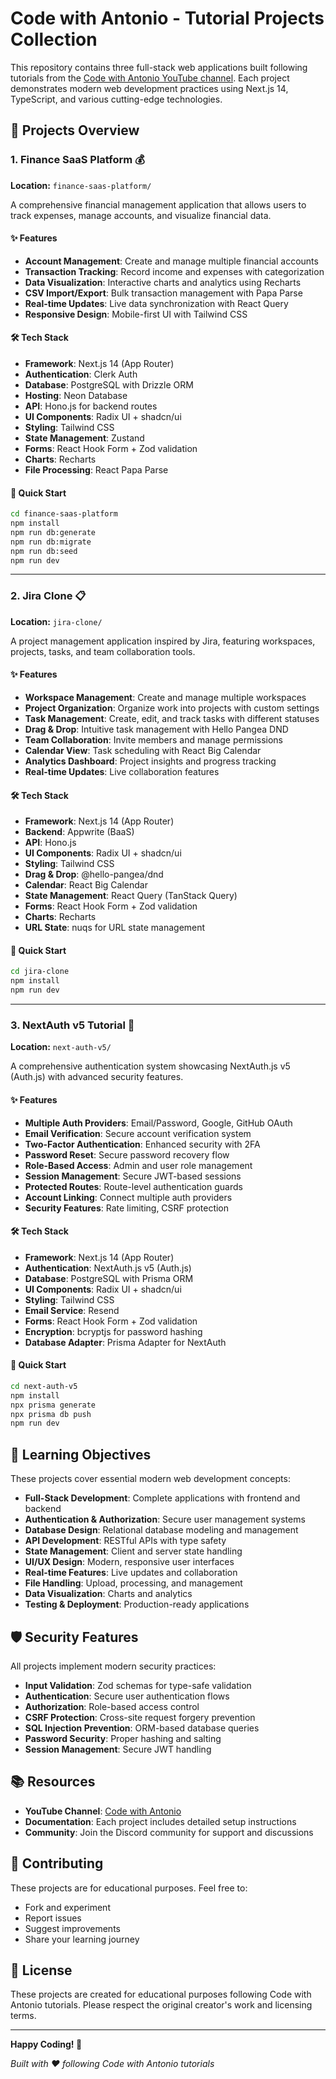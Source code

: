 # Code with Antonio - Tutorial Projects Collection

This repository contains three full-stack web applications built following tutorials from the [Code with Antonio YouTube channel](https://www.youtube.com/@codewithantonio). Each project demonstrates modern web development practices using Next.js 14, TypeScript, and various cutting-edge technologies.

## 🚀 Projects Overview

### 1. Finance SaaS Platform 💰

**Location:** `finance-saas-platform/`

A comprehensive financial management application that allows users to track expenses, manage accounts, and visualize financial data.

#### ✨ Features

- **Account Management**: Create and manage multiple financial accounts
- **Transaction Tracking**: Record income and expenses with categorization
- **Data Visualization**: Interactive charts and analytics using Recharts
- **CSV Import/Export**: Bulk transaction management with Papa Parse
- **Real-time Updates**: Live data synchronization with React Query
- **Responsive Design**: Mobile-first UI with Tailwind CSS

#### 🛠️ Tech Stack

- **Framework**: Next.js 14 (App Router)
- **Authentication**: Clerk Auth
- **Database**: PostgreSQL with Drizzle ORM
- **Hosting**: Neon Database
- **API**: Hono.js for backend routes
- **UI Components**: Radix UI + shadcn/ui
- **Styling**: Tailwind CSS
- **State Management**: Zustand
- **Forms**: React Hook Form + Zod validation
- **Charts**: Recharts
- **File Processing**: React Papa Parse

#### 🚀 Quick Start

```bash
cd finance-saas-platform
npm install
npm run db:generate
npm run db:migrate
npm run db:seed
npm run dev
```

---

### 2. Jira Clone 📋

**Location:** `jira-clone/`

A project management application inspired by Jira, featuring workspaces, projects, tasks, and team collaboration tools.

#### ✨ Features

- **Workspace Management**: Create and manage multiple workspaces
- **Project Organization**: Organize work into projects with custom settings
- **Task Management**: Create, edit, and track tasks with different statuses
- **Drag & Drop**: Intuitive task management with Hello Pangea DND
- **Team Collaboration**: Invite members and manage permissions
- **Calendar View**: Task scheduling with React Big Calendar
- **Analytics Dashboard**: Project insights and progress tracking
- **Real-time Updates**: Live collaboration features

#### 🛠️ Tech Stack

- **Framework**: Next.js 14 (App Router)
- **Backend**: Appwrite (BaaS)
- **API**: Hono.js
- **UI Components**: Radix UI + shadcn/ui
- **Styling**: Tailwind CSS
- **Drag & Drop**: @hello-pangea/dnd
- **Calendar**: React Big Calendar
- **State Management**: React Query (TanStack Query)
- **Forms**: React Hook Form + Zod validation
- **Charts**: Recharts
- **URL State**: nuqs for URL state management

#### 🚀 Quick Start

```bash
cd jira-clone
npm install
npm run dev
```

---

### 3. NextAuth v5 Tutorial 🔐

**Location:** `next-auth-v5/`

A comprehensive authentication system showcasing NextAuth.js v5 (Auth.js) with advanced security features.

#### ✨ Features

- **Multiple Auth Providers**: Email/Password, Google, GitHub OAuth
- **Email Verification**: Secure account verification system
- **Two-Factor Authentication**: Enhanced security with 2FA
- **Password Reset**: Secure password recovery flow
- **Role-Based Access**: Admin and user role management
- **Session Management**: Secure JWT-based sessions
- **Protected Routes**: Route-level authentication guards
- **Account Linking**: Connect multiple auth providers
- **Security Features**: Rate limiting, CSRF protection

#### 🛠️ Tech Stack

- **Framework**: Next.js 14 (App Router)
- **Authentication**: NextAuth.js v5 (Auth.js)
- **Database**: PostgreSQL with Prisma ORM
- **UI Components**: Radix UI + shadcn/ui
- **Styling**: Tailwind CSS
- **Email Service**: Resend
- **Forms**: React Hook Form + Zod validation
- **Encryption**: bcryptjs for password hashing
- **Database Adapter**: Prisma Adapter for NextAuth

#### 🚀 Quick Start

```bash
cd next-auth-v5
npm install
npx prisma generate
npx prisma db push
npm run dev
```

## 🎯 Learning Objectives

These projects cover essential modern web development concepts:

- **Full-Stack Development**: Complete applications with frontend and backend
- **Authentication & Authorization**: Secure user management systems
- **Database Design**: Relational database modeling and management
- **API Development**: RESTful APIs with type safety
- **State Management**: Client and server state handling
- **UI/UX Design**: Modern, responsive user interfaces
- **Real-time Features**: Live updates and collaboration
- **File Handling**: Upload, processing, and management
- **Data Visualization**: Charts and analytics
- **Testing & Deployment**: Production-ready applications

## 🛡️ Security Features

All projects implement modern security practices:

- **Input Validation**: Zod schemas for type-safe validation
- **Authentication**: Secure user authentication flows
- **Authorization**: Role-based access control
- **CSRF Protection**: Cross-site request forgery prevention
- **SQL Injection Prevention**: ORM-based database queries
- **Password Security**: Proper hashing and salting
- **Session Management**: Secure JWT handling

## 📚 Resources

- **YouTube Channel**: [Code with Antonio](https://www.youtube.com/@codewithantonio)
- **Documentation**: Each project includes detailed setup instructions
- **Community**: Join the Discord community for support and discussions

## 🤝 Contributing

These projects are for educational purposes. Feel free to:

- Fork and experiment
- Report issues
- Suggest improvements
- Share your learning journey

## 📄 License

These projects are created for educational purposes following Code with Antonio tutorials. Please respect the original creator's work and licensing terms.

---

**Happy Coding! 🚀**

_Built with ❤️ following Code with Antonio tutorials_
